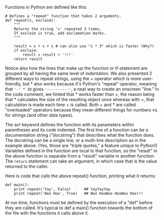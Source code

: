 Functions in Python are defined like this:
    
```    
# Defines a "repeat" function that takes 2 arguments.
def repeat(s, exclaim):
    """
    Returns the string 's' repeated 3 times.
    If exclaim is true, add exclamation marks.
    """

    result = s + s + s # can also use "s * 3" which is faster (Why?)
    if exclaim:
        result = result + '!!!'
    return result
```    

Notice also how the lines that make up the function or if-statement are grouped by all having the same level of indentation. We also presented 2 different ways to repeat strings, using the + operator which is more user-friendly, but * also works because it's Python's "repeat" operator, meaning that `'-' * 10` gives `'----------'`, a neat way to create an onscreen "line." In the code comment, we hinted that * works faster than +, the reason being that * calculates the size of the resulting object once whereas with +, that calculation is made each time + is called. Both + and * are called "overloaded" operators because they mean different things for numbers vs. for strings (and other data types).

The `def` keyword defines the function with its parameters within parentheses and its code indented. The first line of a function can be a documentation string ("docstring") that describes what the function does. The docstring can be a single line, or a multi-line description as in the example above. (Yes, those are "triple quotes," a feature unique to Python!) Variables defined in the function are local to that function, so the "result" in the above function is separate from a "result" variable in another function. The `return` statement can take an argument, in which case that is the value returned to the caller.

Here is code that calls the above repeat() function, printing what it returns:
    
```    
def main():
    print repeat('Yay', False)      ## YayYayYay
    print repeat('Woo Hoo', True)   ## Woo HooWoo HooWoo Hoo!!!
```    

At run time, functions must be defined by the execution of a "def" before they are called. It's typical to def a main() function towards the bottom of the file with the functions it calls above it.
